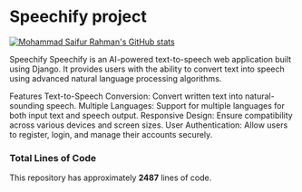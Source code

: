 # Speechify project
[![Mohammad Saifur Rahman's GitHub stats](https://github-readme-stats.vercel.app/api/top-langs?username=saifurrahman1193&hide=stylus,blade,jupyter%20notebook,python,css,shell,batchfile,dockerfile,typescript&theme=algolia&show_icons=true)](https://github.com/saifurrahman1193)

Speechify
Speechify is an AI-powered text-to-speech web application built using Django. It provides users with the ability to convert text into speech using advanced natural language processing algorithms.

Features
Text-to-Speech Conversion: Convert written text into natural-sounding speech.
Multiple Languages: Support for multiple languages for both input text and speech output.
Responsive Design: Ensure compatibility across various devices and screen sizes.
User Authentication: Allow users to register, login, and manage their accounts securely.


### Total Lines of Code
This repository has approximately **2487** lines of code.